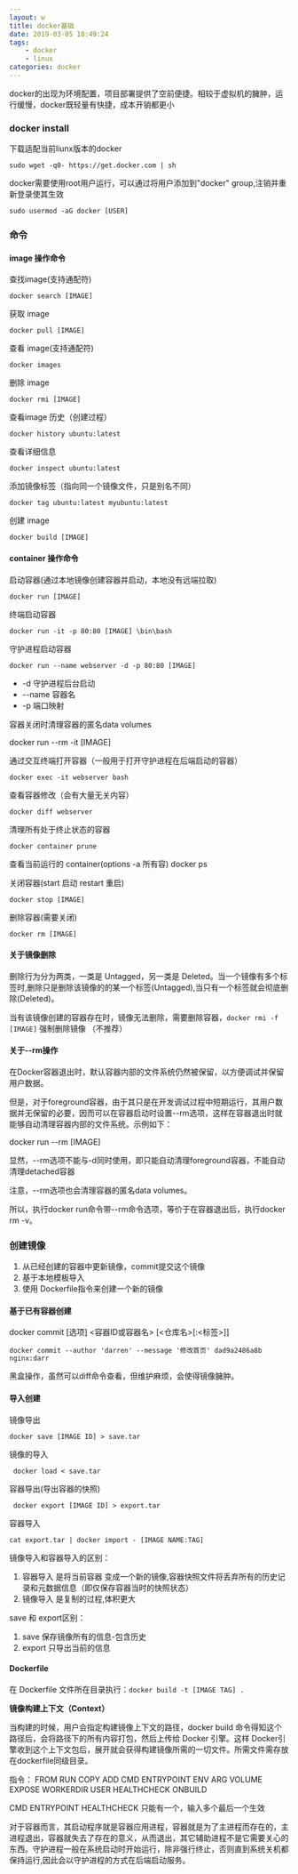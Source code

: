 ```yaml
---
layout: w
title: docker基础
date: 2019-03-05 18:49:24
tags: 
    - docker
    - linux
categories: docker
---
```

docker的出现为环境配置，项目部署提供了空前便捷。相较于虚拟机的臃肿，运行缓慢，docker既轻量有快捷，成本开销都更小<!--more-->

### docker install 
下载适配当前liunx版本的docker

`sudo wget -q0- https://get.docker.com | sh`

docker需要使用root用户运行，可以通过将用户添加到"docker" group,注销并重新登录使其生效

`sudo usermod -aG docker [USER]`

### 命令

#### image 操作命令

查找image(支持通配符)

`docker search [IMAGE]`

获取 image

`docker pull [IMAGE]`

查看 image(支持通配符)

`docker images`

删除 image

`docker rmi [IMAGE]`

查看image 历史（创建过程）

`docker history ubuntu:latest`

查看详细信息

`docker inspect ubuntu:latest`

添加镜像标签（指向同一个镜像文件，只是别名不同）

`docker tag ubuntu:latest myubuntu:latest`

创建 image

`docker build [IMAGE]`

#### container 操作命令

启动容器(通过本地镜像创建容器并启动，本地没有远端拉取)

`docker run [IMAGE]`

终端启动容器

`docker run -it -p 80:80 [IMAGE] \bin\bash`

守护进程启动容器

`docker run --name webserver -d -p 80:80 [IMAGE]`
- -d 守护进程后台启动
- --name 容器名
- -p 端口映射

容器关闭时清理容器的匿名data volumes

docker run --rm -it [IMAGE]

通过交互终端打开容器（一般用于打开守护进程在后端启动的容器）

`docker exec -it webserver bash`

查看容器修改（会有大量无关内容）

`docker diff webserver`

清理所有处于终止状态的容器

`docker container prune`

查看当前运行的 container(options  -a 所有容)
docker ps  

关闭容器(start 启动 restart 重启)

`docker stop [IMAGE]`

删除容器(需要关闭)

`docker rm [IMAGE]`

#### 关于镜像删除

删除行为分为两类，一类是 Untagged，另一类是 Deleted。当一个镜像有多个标签时,删除只是删除该镜像的的某一个标签(Untagged),当只有一个标签就会彻底删除(Deleted)。

当有该镜像创建的容器存在时，镜像无法删除，需要删除容器，`docker rmi -f [IMAGE]` 强制删除镜像 （不推荐）

#### 关于--rm操作

在Docker容器退出时，默认容器内部的文件系统仍然被保留，以方便调试并保留用户数据。

但是，对于foreground容器，由于其只是在开发调试过程中短期运行，其用户数据并无保留的必要，因而可以在容器启动时设置--rm选项，这样在容器退出时就能够自动清理容器内部的文件系统。示例如下：

docker run --rm [IMAGE]

显然，--rm选项不能与-d同时使用，即只能自动清理foreground容器，不能自动清理detached容器

注意，--rm选项也会清理容器的匿名data volumes。

所以，执行docker run命令带--rm命令选项，等价于在容器退出后，执行docker rm -v。

### 创建镜像

1. 从已经创建的容器中更新镜像，commit提交这个镜像
2. 基于本地模板导入
3. 使用 Dockerfile指令来创建一个新的镜像


#### 基于已有容器创建
docker commit [选项] <容器ID或容器名> [<仓库名>[:<标签>]]

`docker commit --author 'darren' --message '修改首页' dad9a2486a8b nginx:darr`

黑盒操作，虽然可以diff命令查看，但维护麻烦，会使得镜像臃肿。

#### 导入创建
镜像导出

`docker save [IMAGE ID] > save.tar`

镜像的导入

` docker load < save.tar`

容器导出(导出容器的快照)

` docker export [IMAGE ID] > export.tar`

容器导入

`cat export.tar | docker import - [IMAGE NAME:TAG]`

镜像导入和容器导入的区别：
1. 容器导入 是将当前容器 变成一个新的镜像,容器快照文件将丢弃所有的历史记录和元数据信息（即仅保存容器当时的快照状态）
2. 镜像导入 是复制的过程,体积更大

save 和 export区别：
1. save 保存镜像所有的信息-包含历史
2. export 只导出当前的信息

#### Dockerfile

在 Dockerfile 文件所在目录执行：`docker build -t [IMAGE TAG] .`

**镜像构建上下文（Context）**

当构建的时候，用户会指定构建镜像上下文的路径，docker build 命令得知这个路径后，会将路径下的所有内容打包，然后上传给 Docker 引擎。这样 Docker引擎收到这个上下文包后，展开就会获得构建镜像所需的一切文件。所需文件需存放在dockerfile同级目录。


指令：
FROM
RUN
COPY
ADD
CMD
ENTRYPOINT
ENV
ARG
VOLUME
EXPOSE
WORKERDIR
USER
HEALTHCHECK 
ONBUILD

CMD ENTRYPOINT HEALTHCHECK 只能有一个，输入多个最后一个生效


对于容器而言，其启动程序就是容器应用进程，容器就是为了主进程而存在的，主进程退出，容器就失去了存在的意义，从而退出，其它辅助进程不是它需要关心的东西。守护进程一般在系统启动时开始运行，除非强行终止，否则直到系统关机都保持运行,因此会以守护进程的方式在后端启动服务。

